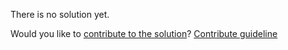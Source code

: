 
There is no solution yet.

Would you like to [contribute to the solution](https://github.com/BFEdev/BFE.dev-solutions/blob/main/question/explain-new-keyword-in-javascript_en.md)? [Contribute guideline](https://github.com/BFEdev/BFE.dev-solutions#how-to-contribute)
